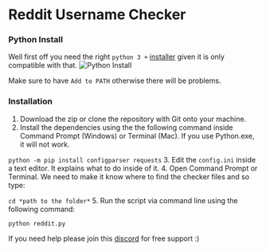 #  Reddit Username Checker
### Python Install
  Well first off you need the right `python 3 +` [installer](https://www.python.org/downloads/) given it is only compatible with that.
  ![Python Install](https://i.imgur.com/xw0RAb0.png)
  
  Make sure to have `Add to PATH` otherwise there will be problems.
### Installation
1. Download the zip or clone the repository with Git onto your machine.
2. Install the dependencies using the the following command inside Command Prompt (Windows) or Terminal (Mac). If you use Python.exe, it will not work.

`python -m pip install configparser requests`
3. Edit the `config.ini` inside a text editor. It explains what to do inside of it.
4. Open Command Prompt or Terminal. We need to make it know where to find the checker files and so type:

`cd *path to the folder*`
5. Run the script via command line using the following command:

`python reddit.py`

If you need help please join this [discord](https://discord.gg/hpbQayV) for free support :)
